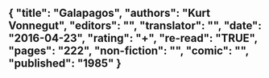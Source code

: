 {
 "title": "Galapagos",
 "authors": "Kurt Vonnegut",
 "editors": "",
 "translator": "",
 "date": "2016-04-23",
 "rating": "+",
 "re-read": "TRUE",
 "pages": "222",
 "non-fiction": "",
 "comic": "",
 "published": "1985"
}
---

